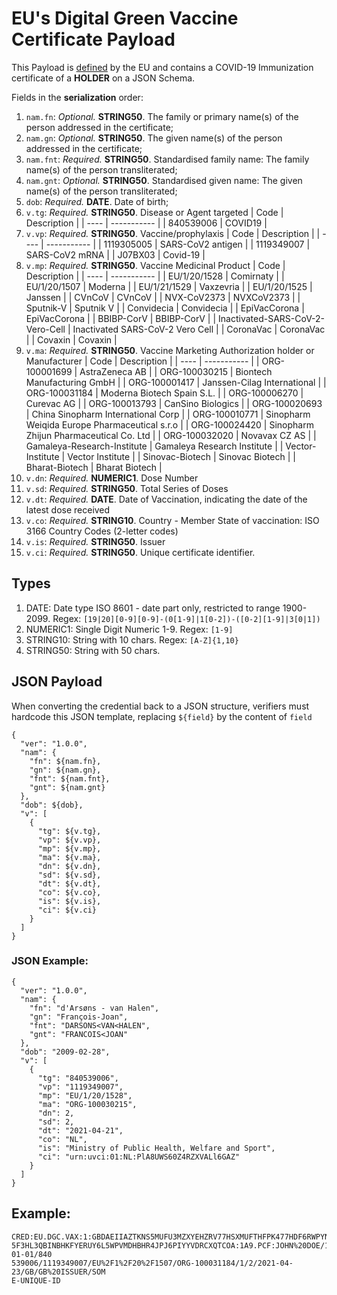 # **EU's Digital Green Vaccine Certificate** Payload

This Payload is [defined](https://ec.europa.eu/health/sites/health/files/ehealth/docs/digital-green-certificates_dt-specifications_en.pdf) by the EU and contains a COVID-19 Immunization certificate of a **HOLDER** on a JSON Schema.

Fields in the **serialization** order:
1. `nam.fn`: *Optional.* **STRING50**. The family or primary name(s) of the person addressed in the certificate;
1. `nam.gn`: *Optional.* **STRING50**. The given name(s) of the person addressed in the certificate;
1. `nam.fnt`: *Required.* **STRING50**. Standardised family name: The family name(s) of the person transliterated;
1. `nam.gnt`: *Optional.* **STRING50**. Standardised given name: The given name(s) of the person transliterated;
1. `dob`: *Required.* **DATE**. Date of birth;
1. `v.tg`: *Required.* **STRING50**. Disease or Agent targeted
    | Code | Description | 
    | ---- | ----------- |
    | 840539006 | COVID19 |
1. `v.vp`: *Required.* **STRING50**. Vaccine/prophylaxis
    | Code | Description | 
    | ---- | ----------- |
    | 1119305005 | SARS-CoV2 antigen |
    | 1119349007 | SARS-CoV2 mRNA |
    | J07BX03 | Covid-19 |
1. `v.mp`: *Required.* **STRING50**. Vaccine Medicinal Product
    | Code | Description | 
    | ---- | ----------- |
    | EU/1/20/1528 | Comirnaty |
    | EU/1/20/1507 | Moderna |
    | EU/1/21/1529 | Vaxzevria |
    | EU/1/20/1525 | Janssen |
    | CVnCoV | CVnCoV |
    | NVX-CoV2373 | NVXCoV2373 |
    | Sputnik-V | Sputnik V |
    | Convidecia | Convidecia |
    | EpiVacCorona | EpiVacCorona |
    | BBIBP-CorV | BBIBP-CorV |
    | Inactivated-SARS-CoV-2-Vero-Cell | Inactivated SARS-CoV-2 Vero Cell |
    | CoronaVac | CoronaVac |
    | Covaxin | Covaxin |
1. `v.ma`: *Required.* **STRING50**. Vaccine Marketing Authorization holder or Manufacturer
    | Code | Description | 
    | ---- | ----------- |
    | ORG-100001699 | AstraZeneca AB |
    | ORG-100030215 | Biontech Manufacturing GmbH |
    | ORG-100001417 | Janssen-Cilag International |
    | ORG-100031184 | Moderna Biotech Spain S.L. |
    | ORG-100006270 | Curevac AG |
    | ORG-100013793 | CanSino Biologics |
    | ORG-100020693 | China Sinopharm International Corp |
    | ORG-100010771 | Sinopharm Weiqida Europe Pharmaceutical s.r.o |
    | ORG-100024420 | Sinopharm Zhijun Pharmaceutical Co. Ltd |
    | ORG-100032020 | Novavax CZ AS |
    | Gamaleya-Research-Institute | Gamaleya Research Institute |
    | Vector-Institute | Vector Institute |
    | Sinovac-Biotech | Sinovac Biotech |
    | Bharat-Biotech | Bharat Biotech |
1. `v.dn`: *Required.* **NUMERIC1**. Dose Number
1. `v.sd`: *Required.* **STRING50**. Total Series of Doses
1. `v.dt`: *Required.* **DATE**. Date of Vaccination, indicating the date of the latest dose received
1. `v.co`: *Required.* **STRING10**. Country - Member State of vaccination: ISO 3166 Country Codes (2-letter codes)
1. `v.is`: *Required.* **STRING50**. Issuer
1. `v.ci`: *Required.* **STRING50**. Unique certificate identifier.

## Types

1. DATE: Date type ISO 8601 - date part only, restricted to range 1900-2099. Regex: `[19|20][0-9][0-9]-(0[1-9]|1[0-2])-([0-2][1-9]|3[0|1])`
1. NUMERIC1: Single Digit Numeric 1-9. Regex: `[1-9]`
1. STRING10: String with 10 chars. Regex: `[A-Z]{1,10}`
1. STRING50: String with 50 chars. 

## JSON Payload
When converting the credential back to a JSON structure, verifiers must hardcode this JSON template, replacing `${field}` by the content of `field`
```
{
  "ver": "1.0.0",
  "nam": {
    "fn": ${nam.fn},
    "gn": ${nam.gn},
    "fnt": ${nam.fnt},
    "gnt": ${nam.gnt}
  },
  "dob": ${dob},
  "v": [
    {
      "tg": ${v.tg},
      "vp": ${v.vp},
      "mp": ${v.mp},
      "ma": ${v.ma},
      "dn": ${v.dn},
      "sd": ${v.sd},
      "dt": ${v.dt},
      "co": ${v.co},
      "is": ${v.is},
      "ci": ${v.ci}
    }
  ]
}
```

### JSON Example:
```
{
  "ver": "1.0.0",
  "nam": {
    "fn": "d'Arsøns - van Halen",
    "gn": "François-Joan",
    "fnt": "DARSONS<VAN<HALEN",
    "gnt": "FRANCOIS<JOAN"
  },
  "dob": "2009-02-28",
  "v": [
    {
      "tg": "840539006",
      "vp": "1119349007",
      "mp": "EU/1/20/1528",
      "ma": "ORG-100030215",
      "dn": 2,
      "sd": 2,
      "dt": "2021-04-21",
      "co": "NL",
      "is": "Ministry of Public Health, Welfare and Sport",
      "ci": "urn:uvci:01:NL:PlA8UWS60Z4RZXVALl6GAZ"
    }
  ]
}
```

## Example:
```
CRED:EU.DGC.VAX:1:GBDAEIIAZTKNS5MUFU3MZXYEHZRV77HSXMUFTHFPK477HDF6RWPYNMRYEBMAEIIARC
5F3HL3QBINBHKFYERUY6L5WPVMDHBHR4JPJ6PIYYVDRCXQTCOA:1A9.PCF:JOHN%20DOE/1982-01-01/840
539006/1119349007/EU%2F1%2F20%2F1507/ORG-100031184/1/2/2021-04-23/GB/GB%20ISSUER/SOM
E-UNIQUE-ID
``` 